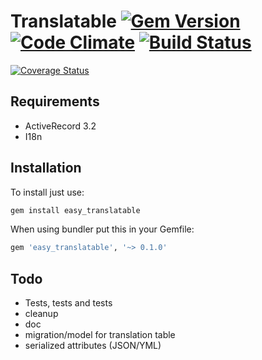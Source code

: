 # Translatable [![Gem Version](https://badge.fury.io/rb/easy_translatable.png)](http://badge.fury.io/rb/easy_translatable) [![Code Climate](https://codeclimate.com/github/popox/translatable.png)](https://codeclimate.com/github/popox/translatable) [![Build Status](https://travis-ci.org/popox/translatable.png)](https://travis-ci.org/popox/translatable)
 [![Coverage Status](https://coveralls.io/repos/popox/translatable/badge.png)](https://coveralls.io/r/popox/translatable)
## Requirements

* ActiveRecord 3.2
* I18n

## Installation

To install just use:

```ruby
gem install easy_translatable
```

When using bundler put this in your Gemfile:

```ruby
gem 'easy_translatable', '~> 0.1.0'
```

## Todo

- Tests, tests and tests
- cleanup
- doc
- migration/model for translation table
- serialized attributes (JSON/YML)
